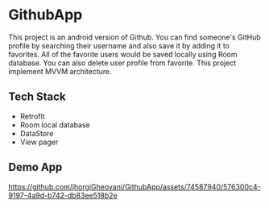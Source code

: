 # GithubApp

This project is an android version of Github. You can find someone's GitHub profile by searching their username and also save it by adding it to favorites. 
All of the favorite users would be saved locally using Room database. You can also delete user profile from favorite. This project implement MVVM architecture.
## Tech Stack
- Retrofit
- Room local database
- DataStore
- View pager

## Demo App
https://github.com/jhorgiGheovani/GithubApp/assets/74587940/576300c4-9197-4a9d-b742-db83ee518b2e

